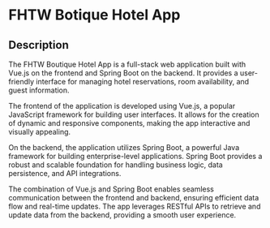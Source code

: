 # FHTW Botique Hotel App

## Description

The FHTW Boutique Hotel App is a full-stack web application built with Vue.js on the frontend and Spring Boot on the backend. It provides a user-friendly interface for managing hotel reservations, room availability, and guest information.

The frontend of the application is developed using Vue.js, a popular JavaScript framework for building user interfaces. It allows for the creation of dynamic and responsive components, making the app interactive and visually appealing.

On the backend, the application utilizes Spring Boot, a powerful Java framework for building enterprise-level applications. Spring Boot provides a robust and scalable foundation for handling business logic, data persistence, and API integrations.

The combination of Vue.js and Spring Boot enables seamless communication between the frontend and backend, ensuring efficient data flow and real-time updates. The app leverages RESTful APIs to retrieve and update data from the backend, providing a smooth user experience.
